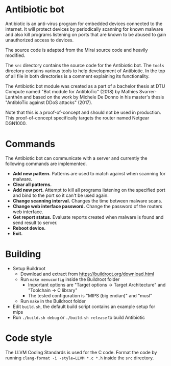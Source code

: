 # Antibiotic bot
Antibiotic is an anti-virus program for embedded devices connected to the internet. It will protect devices by periodically scanning for known malware and also kill programs listening on ports that are known to be abused to gain unauthorized access to devices.

The source code is adapted from the Mirai source code and heavily modified.

The `src` directory contains the source code for the Antibiotic bot. The `tools` directory contains various tools to help development of Antibiotic. In the top of all file in both directories is a comment explaining its functionality.

The Antibiotic bot module was created as a part of a bachelor thesis at DTU Compute named "Bot module for AntibIoTic" (2018) by Mathies Svarrer-Lanthén and based on the work by Michele De Donno in his master's thesis "AntibIoTic against DDoS attacks" (2017).

Note that this is a proof-of-concept and should not be used in production. This proof-of-concept specifically targets the router named Netgear DGN1000.

# Commands
The Antibiotic bot can communicate with a server and currently the following commands are implemented.

* **Add new pattern.** Patterns are used to match against when scanning for malware.
* **Clear all patterns.**
* **Add new port.** Attempt to kill all programs listening on the specified port and bind to the port so it can't be used again.
* **Change scanning interval.** Changes the time between malware scans.
* **Change web interface password.** Change the password of the routers web interface.
* **Get report status.** Evaluate reports created when malware is found and send result to server.
* **Reboot device.**
* **Exit.**

# Building
* Setup Buildroot
    * Download and extract from https://buildroot.org/download.html
    * Run `make menuconfig` inside the Buildroot folder
        * Important options are "Target options -> Target Architecture" and "Toolchain -> C library"
        * The tested configuration is "MIPS (big endian)" and "musl"
    * Run `make` in the Buildroot folder
* Edit `build.sh`, the default build script contains an example setup for mips
* Run `./build.sh debug` or `./build.sh release` to build Antibiotic

# Code style
The LLVM Coding Standards is used for the C code.
Format the code by running `clang-format -i -style=LLVM *.c *.h` inside the `src` directory.
